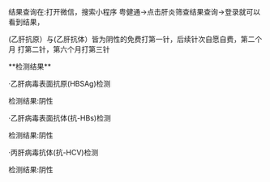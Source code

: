 <p>结果查询在:打开微信，搜索小程序 粤健通→点击肝炎筛查结果查询→登录就可以看到结果，</p><p>(乙肝抗原）与(乙肝抗体）皆为阴性的免费打第一针，后续针次自愿自费，第二个月 打第二针，第六个月打第三针</p><p> **检测结果** </p><p>·乙肝病毒表面抗原(HBSAg)检测</p><p>检测结果:阴性</p><p>·乙肝病毒表面抗体(抗-HBs)检测</p><p>检测结果:阴性</p><p>·丙肝病毒抗体(抗-HCV)检测</p><p>检测结果:阴性</p>